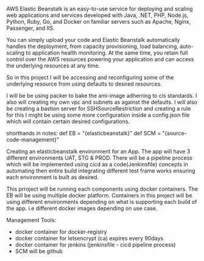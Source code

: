 AWS Elastic Beanstalk is an easy-to-use service for deploying and scaling web applications and services developed with Java, .NET, PHP, Node.js, Python, Ruby, Go, and Docker on familiar servers such as Apache, Nginx, Passenger, and IIS.

You can simply upload your code and Elastic Beanstalk automatically handles the deployment, from capacity provisioning, load balancing, auto-scaling to application health monitoring. At the same time, you retain full control over the AWS resources powering your application and can access the underlying resources at any time.

So in this project I will be accessing and reconfiguring some of the underlying resource from using defaults to desired resources.

I will be be using packer to bake the ami-image adherring to cis standards.
I also will creating my own vpc and subnets as against the defaults.
I will also be creating a bastion server for SSHSourceRestriction and creating a rule for this
I might be using some more configuration inside a config.json file which will contain certain desired configurations.

shorthands in notes:
def EB = "{elasticbeanstalk}"
def SCM = "{source-code-management}"

Creating an elasticbeanstalk environment for an App.
The app will have 3  different environments UAT, STG & PROD. There will be a pipeline process
which will be implemented using cicd as a code(Jenkinsfile) concepts in automating then entire build integrating different test frame works ensuring each environment is built as desired.


This prroject will be running each components using docker containers. The EB will be using multiple docker platform. Containers in this project will be using different environments depending on what is supporting each build of the app. i.e different docker images depending on use case.

Management Tools:
 - docker container for docker-registry
 - docker container for letsencrypt (ca) expires every  90days
 - docker container for jenkins  (jenkinsfile - cicd pipeline process)
 - SCM will be github
